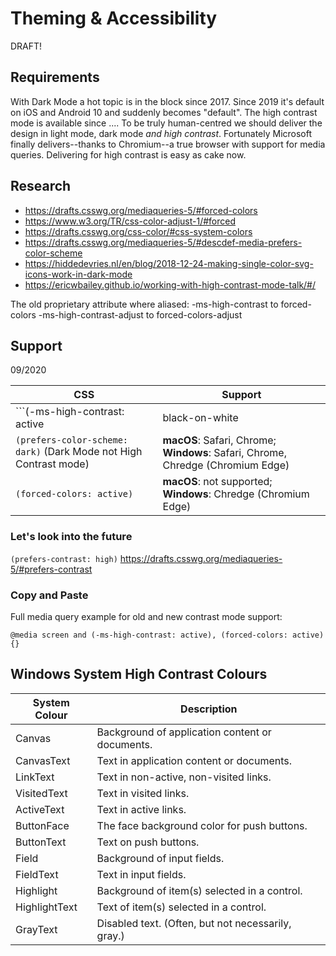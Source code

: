 # Theming &amp; Accessibility

DRAFT!

## Requirements

With Dark Mode a hot topic is in the block since 2017. Since 2019 it's default on iOS and Android 10 and suddenly becomes "default". The high contrast mode is available since ....
To be truly human-centred we should deliver the design in light mode, dark mode *and high contrast*. Fortunately Microsoft finally delivers--thanks to Chromium--a true browser with support for media queries. Delivering for high contrast is easy as cake now.

## Research
* https://drafts.csswg.org/mediaqueries-5/#forced-colors
* https://www.w3.org/TR/css-color-adjust-1/#forced
* https://drafts.csswg.org/css-color/#css-system-colors
* https://drafts.csswg.org/mediaqueries-5/#descdef-media-prefers-color-scheme	
* https://hiddedevries.nl/en/blog/2018-12-24-making-single-color-svg-icons-work-in-dark-mode
* https://ericwbailey.github.io/working-with-high-contrast-mode-talk/#/

The old proprietary attribute where aliased:
-ms-high-contrast to forced-colors
-ms-high-contrast-adjust to forced-colors-adjust

## Support

09/2020

| CSS | Support |
|---|---|
| ```(-ms-high-contrast: active | black-on-white | white-on-black)``` | **macOS**: not supported; **Windows**: IE, Edge [Deprecated]  |
| ```(prefers-color-scheme: dark)``` (Dark Mode not High Contrast mode) | **macOS**: Safari, Chrome; **Windows**: Safari, Chrome, Chredge (Chromium Edge) |
| ```(forced-colors: active)``` | **macOS**: not supported; **Windows**: Chredge (Chromium Edge) |

### Let's look into the future

```(prefers-contrast: high)```
https://drafts.csswg.org/mediaqueries-5/#prefers-contrast


### Copy and Paste

Full media query example for old and new contrast mode support:

```@media screen and (-ms-high-contrast: active), (forced-colors: active) {}```

## Windows System High Contrast Colours
| System Colour | Description |
|---|---|
| Canvas | Background of application content or documents.  |
| CanvasText | Text in application content or documents. |
| LinkText | Text in non-active, non-visited links. |
| VisitedText | Text in visited links. |
| ActiveText | Text in active links. |
| ButtonFace | The face background color for push buttons. |
| ButtonText | Text on push buttons. |
| Field | Background of input fields. |
| FieldText | Text in input fields. |
| Highlight | Background of item(s) selected in a control. |
| HighlightText | Text of item(s) selected in a control. |
| GrayText | Disabled text. (Often, but not necessarily, gray.) |
